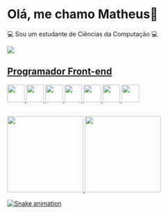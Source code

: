 <!--
**matheusa1/matheusa1** is a ✨ _special_ ✨ repository because its `README.md` (this file) appears on your GitHub profile.

Here are some ideas to get you started:

- 🔭 I’m currently working on ...
- 🌱 I’m currently learning ...
- 👯 I’m looking to collaborate on ...
- 🤔 I’m looking for help with ...
- 💬 Ask me about ...
- 📫 How to reach me: ...
- 😄 Pronouns: ...
- ⚡ Fun fact: ...
-->

# Olá, me chamo Matheus:wave:

:computer: Sou um estudante de Ciências da Computação :computer: <br/>

<div> 
  <div>
      <a href="https://www.linkedin.com/in/matheus-andrade-a8a6b6233/" target="_blank"><img src="https://img.shields.io/badge/-LinkedIn-%230077B5?style=for-the-badge&logo=linkedin&logoColor=white" target="_blank" />
  </div>  
</div>

## Programador Front-end

<div>
  <img height="40" width="40" src="https://cdn.jsdelivr.net/gh/devicons/devicon/icons/javascript/javascript-original.svg" />          
  <img height="40" width="40" src="https://cdn.jsdelivr.net/gh/devicons/devicon/icons/typescript/typescript-original.svg" />          
  <img height="40" width="40" src="https://cdn.jsdelivr.net/gh/devicons/devicon/icons/react/react-original.svg" />        
  <img height="40" width="40" src="https://cdn.jsdelivr.net/gh/devicons/devicon/icons/nextjs/nextjs-original.svg" />                    
  <img height="40" width="40" src="https://cdn.jsdelivr.net/gh/devicons/devicon/icons/tailwindcss/tailwindcss-plain.svg" />
  <img height="40" width="40" src="https://cdn.jsdelivr.net/gh/devicons/devicon/icons/c/c-original.svg" />          
  <img height="40" width="40" src="https://cdn.jsdelivr.net/gh/devicons/devicon/icons/html5/html5-original.svg" />          
</div>

## 

<div>
  <img height="175em" src="https://github-readme-stats.vercel.app/api?username=matheusa1&show_icons=true&theme=dracula"/>
  <img height="175cm"  src="https://github-readme-stats.vercel.app/api/top-langs/?username=matheusa1&layout=compact&theme=dracula&langs_count=10"/>
</div>


    
![Snake animation](https://github.com/matheusa1/matheusa1/blob/output/github-contribution-grid-snake.svg)

